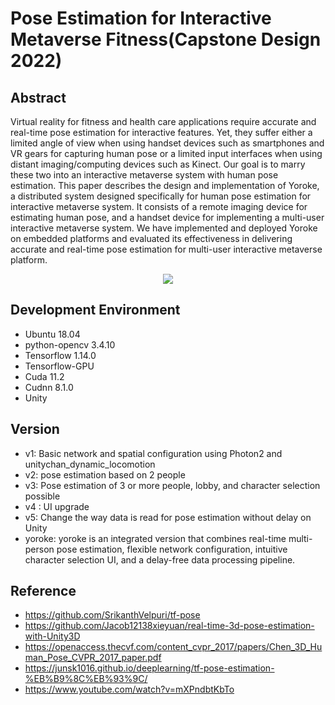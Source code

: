 # Pose Estimation for Interactive Metaverse Fitness(Capstone Design 2022)

## Abstract
Virtual reality for fitness and health care applications require accurate and real-time pose estimation for interactive features. Yet, they suffer either a limited angle of view when using handset devices such as smartphones and VR gears for capturing human pose or a limited input interfaces when using distant imaging/computing devices such as Kinect. Our goal is to marry these two into an interactive metaverse system with human pose estimation. This paper describes the design and implementation of Yoroke, a distributed system designed specifically for human pose estimation for interactive metaverse system. It consists of a remote imaging device for estimating human pose, and a handset device for implementing a multi-user interactive metaverse system. We have implemented and deployed Yoroke on embedded platforms and evaluated its effectiveness in delivering accurate and real-time pose estimation for multi-user interactive metaverse platform.
<p align="center"><img src="https://user-images.githubusercontent.com/69760395/171997257-49de6007-4758-4d6a-be0d-593a37dcfeef.png"></p>

## Development Environment
* Ubuntu 18.04
* python-opencv 3.4.10
* Tensorflow 1.14.0
* Tensorflow-GPU
* Cuda 11.2
* Cudnn 8.1.0
* Unity

## Version
* v1: Basic network and spatial configuration using Photon2 and unitychan_dynamic_locomotion
* v2: pose estimation based on 2 people
* v3: Pose estimation of 3 or more people, lobby, and character selection possible
* v4 : UI upgrade
* v5: Change the way data is read for pose estimation without delay on Unity
* yoroke: yoroke is an integrated version that combines real-time multi-person pose estimation, flexible network configuration, intuitive character selection UI, and a delay-free data processing pipeline.

## Reference
* https://github.com/SrikanthVelpuri/tf-pose
* https://github.com/Jacob12138xieyuan/real-time-3d-pose-estimation-with-Unity3D
* https://openaccess.thecvf.com/content_cvpr_2017/papers/Chen_3D_Human_Pose_CVPR_2017_paper.pdf
* https://junsk1016.github.io/deeplearning/tf-pose-estimation-%EB%B9%8C%EB%93%9C/
* https://www.youtube.com/watch?v=mXPndbtKbTo
